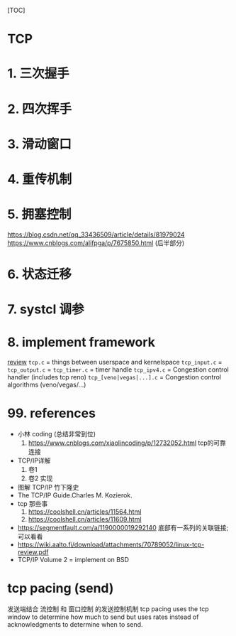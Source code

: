 [TOC]
# TCP
# 1. 三次握手

# 2. 四次挥手

# 3. 滑动窗口

# 4. 重传机制

# 5. 拥塞控制
https://blog.csdn.net/qq_33436509/article/details/81979024
https://www.cnblogs.com/alifpga/p/7675850.html (后半部分)

# 6. 状态迁移

# 7. systcl 调参

# 8. implement framework
[review](https://wiki.aalto.fi/download/attachments/70789052/linux-tcp-review.pdf)
`tcp.c` = things between userspace and kernelspace
`tcp_input.c` =
`tcp_output.c` =
`tcp_timer.c`  = timer handle
`tcp_ipv4.c`   = Congestion control handler (includes tcp reno)
`tcp_[veno|vegas|...].c` = Congestion control algorithms (veno/vegas/...)

# 99. references
+ 小林 coding (总结非常到位)
    1. https://www.cnblogs.com/xiaolincoding/p/12732052.html tcp的可靠连接
+ TCP/IP详解
    1. 卷1
    2. 卷2 实现
+ 图解 TCP/IP 竹下隆史
+ The TCP/IP Guide.Charles M. Kozierok.
+ tcp 那些事
    1. https://coolshell.cn/articles/11564.html
    2. https://coolshell.cn/articles/11609.html
+ https://segmentfault.com/a/1190000019292140
   底部有一系列的关联链接; 可以看看
+ https://wiki.aalto.fi/download/attachments/70789052/linux-tcp-review.pdf
+ TCP/IP Volume 2 = implement on BSD

# tcp pacing (send)
发送端结合 流控制 和 窗口控制 的发送控制机制
tcp pacing uses the tcp window to determine how much to send
but uses rates instead of acknowledgments to determine when to send.